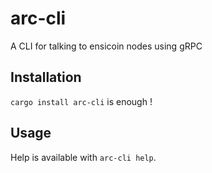 # arc-cli
A CLI for talking to ensicoin nodes using gRPC

## Installation

`cargo install arc-cli` is enough !

## Usage

Help is available with `arc-cli help`.
